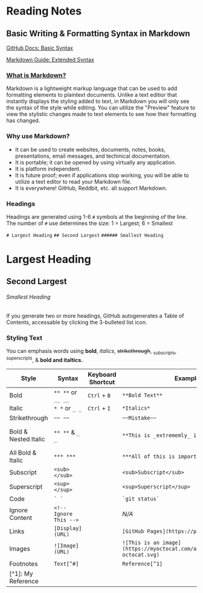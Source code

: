 # Reading Notes

## Basic Writing & Formatting Syntax in Markdown
[GitHub Docs: Basic Syntax](https://docs.github.com/en/get-started/writing-on-github/getting-started-with-writing-and-formatting-on-github/basic-writing-and-formatting-syntax)

[Markdown Guide: Extended Syntax](https://www.markdownguide.org/extended-syntax/#:~:text=for%20more%20information.-,Tables,either%20end%20of%20the%20row.)

### [What is Markdown?](https://www.markdownguide.org/getting-started/)

Markdown is a lightweight markup language that can be used to add formatting elements to plaintext documents. Unlike a text editior that instantly displays the styling added to text, in Markdown you will only see the syntax of the style while editing. You can utilize the "Preview" feature to view the stylistic changes made to text elements to see how their formatting has changed.

### Why use Markdown?

- It can be used to create websites, documents, notes, books, presentations, email messages, and techinical documentation.
- It is portable; it can be opened by using virtually any application.
- It is platform independent.
- It is future proof; even if applications stop working, you will be able to utilize a text editor to read your Markdown file.
- It is everywhere! GitHub, Reddbit, etc. all support Markdown.


### Headings

Headings are generated using 1-6 `#` symbols at the beginning of the line.
The number of `#` use determines the size: 1 = Largest; 6 = Smallest

`# Largest Heading`
`## Second Largest`
`###### Smallest Heading`

# Largest Heading
## Second Largest
###### Smallest Heading

If you generate two or more headings, GitHub autogenerates a Table of Contents, accessable by clicking the 3-bulleted list icon.

### Styling Text

You can emphasis words using **bold**, *italics*, ~~strikethrough~~, <sub>subscripts</sub>, <sup>superscripts</sup>, & **bold __and__ italtics.**

| Style | Syntax | Keyboard Shortcut | Example | Output |
| ---   | ---    | ---               | ---     | ---    |
| Bold  | `** **` or `__ __` | `Ctrl` + `B` | `**Bold Text**` | **Bold Text** |
| Italic | `* *` or `_ _` | `Ctrl` + `I` | `*Italics*` | *Italics* |
|Strikethrough | `~~ ~~` | | `~~Mistake~~` | ~~Mistake~~ |
| Bold & Nested Italic | `** **` & `_ _` | | `**This is _extrememly_ important**` | **This is _extremely_ important** |
| All Bold & Italic | `*** ***` | | `***All of this is important***` | ***All of this is important*** |
| Subscript | `<sub> </sub>` | | `<sub>Subscript</sub>` | <sub>Subscript</sub> |
| Superscript | `<sup> </sup>` | | `<sup>Superscript</sup>` | <sup>Superscript</sup> |
| Code | `` ` ` `` | | `` `git status` `` | `git status` |
| Ignore Content | `<!-- Ignore This -->` | | *N/A* | Content will not display |
| Links | ` [Display](URL) ` | | `[GitHub Pages](https://pages.github.com/)` | [GitHub Pages](https://pages.github.com/) |
| Images | `![Image](URL)` | | `![This is an image](https://myoctocat.com/assets/images/base-octocat.svg)` | ![This is an image](https://myoctocat.com/assets/images/base-octocat.svg) |
| Footnotes | `Text[^#]` | | `Reference[^1]` | Reference[^1].
[^1]: My Reference |
